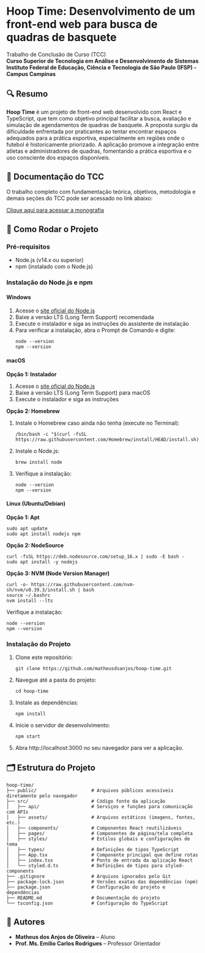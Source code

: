 # Hoop Time: Desenvolvimento de um front-end web para busca de quadras de basquete

Trabalho de Conclusão de Curso (TCC)  
**Curso Superior de Tecnologia em Análise e Desenvolvimento de Sistemas**  
**Instituto Federal de Educação, Ciência e Tecnologia de São Paulo (IFSP) - Campus Campinas**

## 🔍 Resumo

**Hoop Time** é um projeto de front-end web desenvolvido com React e TypeScript, que tem como objetivo principal facilitar a busca, avaliação e simulação de agendamentos de quadras de basquete. A proposta surgiu da dificuldade enfrentada por praticantes ao tentar encontrar espaços adequados para a prática esportiva, especialmente em regiões onde o futebol é historicamente priorizado. A aplicação promove a integração entre atletas e administradores de quadras, fomentando a prática esportiva e o uso consciente dos espaços disponíveis.

## 📄 Documentação do TCC

O trabalho completo com fundamentação teórica, objetivos, metodologia e demais seções do TCC pode ser acessado no link abaixo:

[Clique aqui para acessar a monografia](https://docs.google.com/document/d/1tytNa4jHOeoLQNIOInc7ea9J3ddrrhvg/edit)

## 🚀 Como Rodar o Projeto

### Pré-requisitos

* Node.js (v14.x ou superior)
* npm (instalado com o Node.js)

### Instalação do Node.js e npm

#### Windows
1. Acesse o [site oficial do Node.js](https://nodejs.org/)
2. Baixe a versão LTS (Long Term Support) recomendada
3. Execute o instalador e siga as instruções do assistente de instalação
4. Para verificar a instalação, abra o Prompt de Comando e digite:
   ```
   node --version
   npm --version
   ```

#### macOS
**Opção 1: Instalador**
1. Acesse o [site oficial do Node.js](https://nodejs.org/)
2. Baixe a versão LTS (Long Term Support) para macOS
3. Execute o instalador e siga as instruções

**Opção 2: Homebrew**
1. Instale o Homebrew caso ainda não tenha (execute no Terminal):
   ```
   /bin/bash -c "$(curl -fsSL https://raw.githubusercontent.com/Homebrew/install/HEAD/install.sh)"
   ```
2. Instale o Node.js:
   ```
   brew install node
   ```
3. Verifique a instalação:
   ```
   node --version
   npm --version
   ```

#### Linux (Ubuntu/Debian)
**Opção 1: Apt**
```
sudo apt update
sudo apt install nodejs npm
```

**Opção 2: NodeSource**
```
curl -fsSL https://deb.nodesource.com/setup_16.x | sudo -E bash -
sudo apt install -y nodejs
```

**Opção 3: NVM (Node Version Manager)**
```
curl -o- https://raw.githubusercontent.com/nvm-sh/nvm/v0.39.3/install.sh | bash
source ~/.bashrc
nvm install --lts
```

Verifique a instalação:
```
node --version
npm --version
```

### Instalação do Projeto

1. Clone este repositório:
   ```
   git clone https://github.com/matheusdsanjos/hoop-time.git
   ```

2. Navegue até a pasta do projeto:
   ```
   cd hoop-time
   ```

3. Instale as dependências:
   ```
   npm install
   ```

4. Inicie o servidor de desenvolvimento:
   ```
   npm start
   ```

5. Abra http://localhost:3000 no seu navegador para ver a aplicação.

## 🗂️ Estrutura do Projeto

```
hoop-time/
├── public/                    # Arquivos públicos acessíveis diretamente pelo navegador
├── src/                       # Código fonte da aplicação
│   ├── api/                   # Serviços e funções para comunicação com APIs
│   ├── assets/                # Arquivos estáticos (imagens, fontes, etc.)
│   ├── components/            # Componentes React reutilizáveis
│   ├── pages/                 # Componentes de página/tela completa
│   ├── styles/                # Estilos globais e configurações de tema
│   ├── types/                 # Definições de tipos TypeScript
│   ├── App.tsx                # Componente principal que define rotas
│   ├── index.tsx              # Ponto de entrada da aplicação React
│   └── styled.d.ts            # Definições de tipos para styled-components
├── .gitignore                 # Arquivos ignorados pelo Git
├── package-lock.json          # Versões exatas das dependências (npm)
├── package.json               # Configuração do projeto e dependências
├── README.md                  # Documentação do projeto
└── tsconfig.json              # Configuração do TypeScript
```

## 👥 Autores

* **Matheus dos Anjos de Oliveira** – Aluno
* **Prof. Ms. Emilio Carlos Rodrigues** – Professor Orientador
